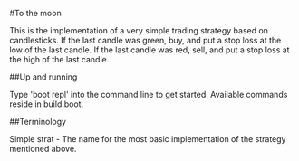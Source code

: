 #To the moon

This is the implementation of a very simple trading strategy based on candlesticks. 
If the last candle was green, buy, and put a stop loss at the low of the last candle. 
If the last candle was red, sell, and put a stop loss at the high of the last candle. 

##Up and running

Type 'boot repl' into the command line to get started. Available commands reside in 
build.boot. 

##Terminology

Simple strat - The name for the most basic implementation of the strategy mentioned above.
